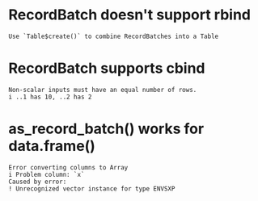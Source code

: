# RecordBatch doesn't support rbind

    Use `Table$create()` to combine RecordBatches into a Table

# RecordBatch supports cbind

    Non-scalar inputs must have an equal number of rows.
    i ..1 has 10, ..2 has 2

# as_record_batch() works for data.frame()

    Error converting columns to Array
    i Problem column: `x`
    Caused by error:
    ! Unrecognized vector instance for type ENVSXP

